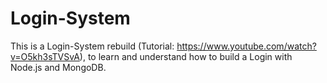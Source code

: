 # Login-System

This is a Login-System rebuild (Tutorial: https://www.youtube.com/watch?v=O5kh3sTVSvA),
to learn and understand how to build a Login with Node.js and MongoDB.
